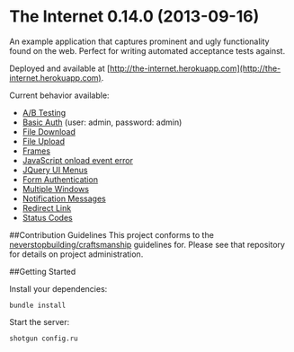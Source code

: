# The Internet 0.14.0 (2013-09-16)

An example application that captures prominent and ugly functionality found on the web. Perfect for writing automated acceptance tests against.

Deployed and available at [http://the-internet.herokuapp.com](http://the-internet.herokuapp.com).

Current behavior available:

+ [A/B Testing](http://the-internet.herokuapp.com/abtest)
+ [Basic Auth](http://the-internet.herokuapp.com/basic_auth) (user: admin, password: admin)
+ [File Download](http://the-internet.herokuapp.com/download)
+ [File Upload](http://the-internet.herokuapp.com/upload)
+ [Frames](http://the-internet.herokuapp.com/frames)
+ [JavaScript onload event error](http://the-internet.herokuapp.com/javascript_error)
+ [JQuery UI Menus](http://the-internet.herokuapp.com/jqueryui/menu)
+ [Form Authentication](http://the-internet.herokuapp.com/login)
+ [Multiple Windows](http://the-internet.herokuapp.com/windows)
+ [Notification Messages](http://the-internet.herokuapp.com/notification_message)
+ [Redirect Link](http://the-internet.herokuapp.com/redirector)
+ [Status Codes](http://the-internet.herokuapp.com/status_codes)


##Contribution Guidelines
This project conforms to the [neverstopbuilding/craftsmanship](https://github.com/neverstopbuilding/craftsmanship) guidelines for. Please see that repository for details on project administration.

##Getting Started

Install your dependencies:

    bundle install

Start the server:

    shotgun config.ru


